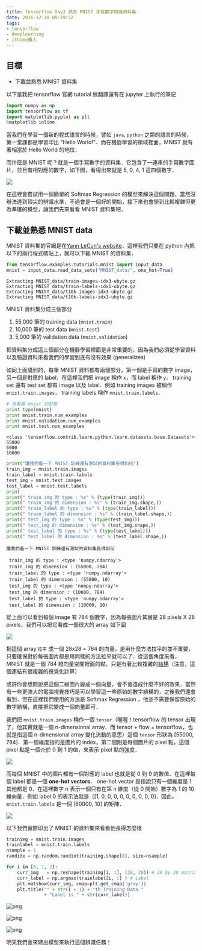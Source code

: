 ```yaml
---
title: Tensorflow Day3 熟悉 MNIST 手寫數字辨識資料集
date: 2016-12-18 09:19:52
tags:
- tensorflow
- deeplearning
- ithome鐵人
---
```


## 目標
* 下載並熟悉 MNIST 資料集

以下是我把 tensorflow 官網 tutorial 做翻譯還有在 jupyter 上執行的筆記

<!--more-->

```python
import numpy as np
import tensorflow as tf
import matplotlib.pyplot as plt
%matplotlib inline
```

當我們在學習一個新的程式語言的時候，譬如 `java`, `python` 之類的語言的時候，第一堂課都是學習印出 "Hello World!"．而在機器學習的領域裡面，MNIST 就有著相當於 Hello World 的地位．

而什麼是 MNIST 呢？就是一個手寫數字的資料集．它包含了一連串的手寫數字圖片，並且有相對應的數字，如下圖，看得出來就是 5, 0, 4, 1 這四個數字．

![](https://www.tensorflow.org/images/MNIST.png)

在這裡會嘗試用一個簡單的 Softmax Regression 的模型來解決這個問題，當然沒辦法達到頂尖的辨識水準，不過會是一個好的開始，接下來也會學到比較複雜但更為準確的模型，讓我們先來看看 MNIST 資料集吧．

## 下載並熟悉 MNIST data

MNIST 資料集的官網是在[Yann LeCun's website](http://yann.lecun.com/exdb/mnist/)．這裡我們只要在 python 內把以下的兩行程式碼貼上，就可以下載 MNIST 的資料集．


```python
from tensorflow.examples.tutorials.mnist import input_data
mnist = input_data.read_data_sets("MNIST_data/", one_hot=True)
```

    Extracting MNIST_data/train-images-idx3-ubyte.gz
    Extracting MNIST_data/train-labels-idx1-ubyte.gz
    Extracting MNIST_data/t10k-images-idx3-ubyte.gz
    Extracting MNIST_data/t10k-labels-idx1-ubyte.gz


MNIST 資料集分成三個部分

1. 55,000 筆的 training data (`mnist.train`)
2. 10,000 筆的 test data (`mnist.test`)
3. 5,000 筆的 validation data (`mnist.validation`)

把資料集分成這三個部分在機器學習裡面是非常重要的，因為我們必須從學習資料以及驗證資料來看我們的學習到底有沒有效果 (generalizes)

如同上面講到的，每筆 MNIST 資料都有兩個部分，第一個是手寫的數字 image，另一個是對應的 label．在這裡我們把 image 稱作 `x`，而 label 稱作 `y`． training set 還有 test set 都有 image 以及 label．例如 training images 被稱作 `mnist.train.images`， training labels 稱作 `mnist.train.labels`．


```python
# 來看看 mnist 的型態
print type(mnist)
print mnist.train.num_examples
print mnist.validation.num_examples
print mnist.test.num_examples
```

    <class 'tensorflow.contrib.learn.python.learn.datasets.base.Datasets'>
    55000
    5000
    10000



```python
print("讓我們看一下 MNIST 訓練還有測試的資料集長得如何")
train_img = mnist.train.images
train_label = mnist.train.labels
test_img = mnist.test.images
test_label = mnist.test.labels
print
print(" train_img 的 type : %s" % (type(train_img)))
print(" train_img 的 dimension : %s" % (train_img.shape,))
print(" train_label 的 type : %s" % (type(train_label)))
print(" train_label 的 dimension : %s" % (train_label.shape,))
print(" test_img 的 type : %s" % (type(test_img)))
print(" test_img 的 dimension : %s" % (test_img.shape,))
print(" test_label 的 type : %s" % (type(test_label)))
print(" test_label 的 dimension : %s" % (test_label.shape,))
```

    讓我們看一下 MNIST 訓練還有測試的資料集長得如何

     train_img 的 type : <type 'numpy.ndarray'>
     train_img 的 dimension : (55000, 784)
     train_label 的 type : <type 'numpy.ndarray'>
     train_label 的 dimension : (55000, 10)
     test_img 的 type : <type 'numpy.ndarray'>
     test_img 的 dimension : (10000, 784)
     test_label 的 type : <type 'numpy.ndarray'>
     test_label 的 dimension : (10000, 10)


從上面可以看到每個 image 有 784 個數字，因為每張圖片其實是 28 pixels X 28 pixels，我們可以把它看成一個很大的 array 如下圖

![](https://www.tensorflow.org/images/MNIST-Matrix.png)

把這個 array `拉平` 成一個 28x28 = 784 的向量，是用什麼方法拉平的並不重要，只要確保對於每張圖片都是用同樣的方法拉平就可以了．從這個角度來看， MNIST 就是一個 784 維向量空間裡面的點，只是有著比較複雜的[結構](http://colah.github.io/posts/2014-10-Visualizing-MNIST/)（注意，這個連結有很複雜的視覺化計算）

或許你會想問說把這個二維圖片變成一個向量，會不會造成什麼不好的效果．當然有一些更強大的電腦視覺技巧是可以學習這一些原始的數字結構的，之後我們還會看到．但在這裡我們使用的方法是 Softmax Regression ，他並不需要保留原始的數字結構，直接把它變成一個向量即可．

我們把 `mnist.train.images` 稱作一個 `tensor`（喔喔！tensorflow 的 tensor 出現了，他其實就是一個 n-dimensional array．而 tensor + flow = tensorflow，也就是指這個 n-dimensional array 變化流動的意思）這個 `tensor` 形狀為 [55000, 784]．第一個維度指的是圖片的 index，第二個則是每個圖片的 pixel 點，這個 pixel 點是一個介於 0 到 1 的值，來表示 pixel 點的強度．

![](https://www.tensorflow.org/images/mnist-train-xs.png)

而每個 MNIST 中的圖片都有一個對應的 label 也就是從 0 到 9 的數值．在這裡每個 label 都是一個 **one-hot vectors**． one-hot vector 是指說只有一個維度是 1 其他都是 0．在這裡數字 n 表示一個只有在第 n 維度（從 0 開始）數字為 1 的 10 維向量．例如 label 0 的表示法就是（[1, 0, 0, 0, 0, 0, 0, 0, 0, 0]．因此，`mnist.train.labels` 是一個 [60000, 10] 的矩陣．

![](https://www.tensorflow.org/images/mnist-train-ys.png)

以下我們實際印出了 MNIST 的資料集來看看他長得怎麼樣


```python
trainimg = mnist.train.images
trainlabel = mnist.train.labels
nsample = 1
randidx = np.random.randint(trainimg.shape[0], size=nsample)

for i in [0, 1, 2]:
    curr_img   = np.reshape(trainimg[i, :], (28, 28)) # 28 by 28 matrix 
    curr_label = np.argmax(trainlabel[i, :] ) # Label
    plt.matshow(curr_img, cmap=plt.get_cmap('gray'))
    plt.title("" + str(i + 1) + "th Training Data " 
              + "Label is " + str(curr_label))
```


![png](http://imgur.com/Cwe9GHb.jpg)



![png](http://imgur.com/62fULjF.jpg)



![png](http://imgur.com/jD9Jafb.jpg)

明天我們會來建出模型來執行這個辨識任務！
